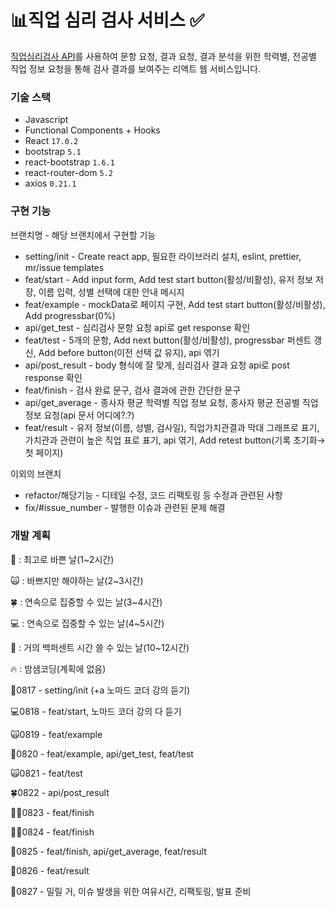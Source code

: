 # 📊직업 심리 검사 서비스 ✅

[직업심리검사 API](https://www.career.go.kr/cnet/front/openapi/openApiTestCenter.do)를 사용하여 문항 요청, 결과 요청, 결과 분석을 위한 학력별, 전공별 직업 정보 요청을 통해 검사 결과를 보여주는 리액트 웹 서비스입니다.

### 기술 스택

- Javascript
- Functional Components + Hooks
- React `17.0.2`
- bootstrap `5.1`
- react-bootstrap `1.6.1`
- react-router-dom `5.2`
- axios `0.21.1`

### 구현 기능

브랜치명 - 해당 브랜치에서 구현할 기능

- setting/init - Create react app, 필요한 라이브러리 설치, eslint, prettier, mr/issue templates
- feat/start - Add input form, Add test start button(활성/비활성), 유저 정보 저장, 이름 입력, 성별 선택에 대한 안내 메시지
- feat/example - mockData로 페이지 구현, Add test start button(활성/비활성), Add progressbar(0%)
- api/get_test - 심리검사 문항 요청 api로 get response 확인
- feat/test - 5개의 문항, Add next button(활성/비활성), progressbar 퍼센트 갱신, Add before button(이전 선택 값 유지), api 엮기
- api/post_result - body 형식에 잘 맞게, 심리검사 결과 요청 api로 post response 확인
- feat/finish - 검사 완료 문구, 검사 결과에 관한 간단한 문구
- api/get_average - 종사자 평균 학력별 직업 정보 요청, 종사자 평균 전공별 직업 정보 요청(api 문서 어디에?.?)
- feat/result - 유저 정보(이름, 성별, 검사일), 직업가치관결과 막대 그래프로 표기, 가치관과 관련이 높은 직업 표로 표기, api 엮기, Add retest button(기록 초기화→첫 페이지)

이외의 브랜치

- refactor/해당기능 - 디테일 수정, 코드 리팩토링 등 수정과 관련된 사항
- fix/#issue_number - 발행한 이슈과 관련된 문제 해결

### 개발 계획

💩 : 최고로 바쁜 날(1~2시간)

🙀 : 바쁘지만 해야하는 날(2~3시간)

🍀 : 연속으로 집중할 수 있는 날(3~4시간)

💻 : 연속으로 집중할 수 있는 날(4~5시간)

💯 : 거의 백퍼센트 시간 쓸 수 있는 날(10~12시간)

🔥 : 밤샘코딩(계획에 없음)


💩0817 - setting/init (+a 노마드 코더 강의 듣기)

💻0818 - feat/start, 노마드 코더 강의 다 듣기

🙀0819 - feat/example

💯0820 - feat/example, api/get_test, feat/test

🙀0821 - feat/test

🍀0822 - api/post_result

💩💩0823 - feat/finish

💩💩0824 - feat/finish

💯0825 - feat/finish, api/get_average, feat/result

💩0826 - feat/result

💯0827 - 밀릴 거, 이슈 발생을 위한 여유시간, 리팩토링, 발표 준비